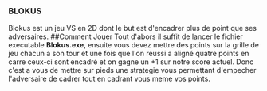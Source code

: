 ### BLOKUS
Blokus est un jeu VS en 2D dont le but est d'encadrer plus de point que ses adversaires.
##Comment Jouer
Tout d'abors il suffit de lancer le fichier executable **Blokus.exe**, ensuite vous devez mettre des points sur la grille de jeu 
chacun a son tour et une fois que l'on reussi a aligné quatre points en carre ceux-ci sont encadré et on gagne un +1  sur notre score
actuel. Donc c'est a vous de mettre sur pieds une strategie vous permettant d'empecher l'adversaire de cadrer tout en cadrant vous meme vos points.
